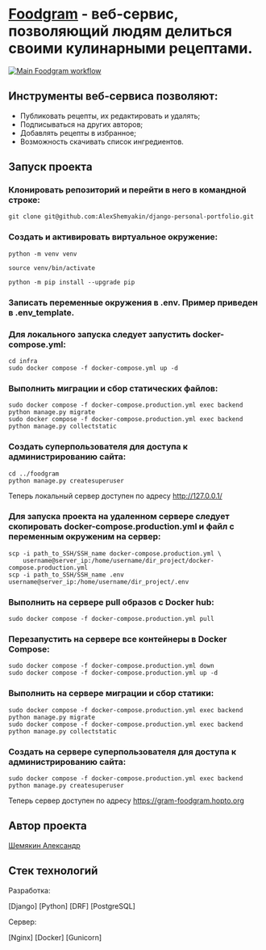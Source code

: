 # [Foodgram](https://gram-foodgram.hopto.org/) - веб-сервис, позволяющий людям делиться своими кулинарными рецептами.
[![Main Foodgram workflow](https://github.com/AlexShemyakin/foodgram-project-react/actions/workflows/main.yml/badge.svg)](https://github.com/AlexShemyakin/foodgram-project-react/actions/workflows/main.yml)
## Инструменты веб-сервиса позволяют:
- Публиковать рецепты, их редактировать и удалять;
- Подписываться на других авторов;
- Добавлять рецепты в избранное;
- Возможность скачивать список ингредиентов.


## Запуск проекта
### Клонировать репозиторий и перейти в него в командной строке:

```
git clone git@github.com:AlexShemyakin/django-personal-portfolio.git
```

### Cоздать и активировать виртуальное окружение:

```
python -m venv venv
```

```
source venv/bin/activate
```

```
python -m pip install --upgrade pip
```

### Записать переменные окружения в .env. Пример приведен в .env_template.

### Для локального запуска следует запустить docker-compose.yml:

```
cd infra
sudo docker compose -f docker-compose.yml up -d
```

### Выполнить миграции и сбор статических файлов:

```
sudo docker compose -f docker-compose.production.yml exec backend python manage.py migrate
sudo docker compose -f docker-compose.production.yml exec backend python manage.py collectstatic
```

### Создать суперпользователя для доступа к администрированию сайта:

```
cd ../foodgram
python manage.py createsuperuser
```
Теперь локальный сервер доступен по адресу http://127.0.0.1/

### Для запуска проекта на удаленном сервере следует скопировать docker-compose.production.yml и файл с переменным окруженим на сервер:

```
scp -i path_to_SSH/SSH_name docker-compose.production.yml \
    username@server_ip:/home/username/dir_project/docker-compose.production.yml 
scp -i path_to_SSH/SSH_name .env username@server_ip:/home/username/dir_project/.env 
```

### Выполнить на сервере pull образов с Docker hub:

```
sudo docker compose -f docker-compose.production.yml pull
```

### Перезапустить на сервере все контейнеры в Docker Compose:

```
sudo docker compose -f docker-compose.production.yml down
sudo docker compose -f docker-compose.production.yml up -d
```

### Выполнить на сервере миграции и сбор статики:

```
sudo docker compose -f docker-compose.production.yml exec backend python manage.py migrate
sudo docker compose -f docker-compose.production.yml exec backend python manage.py collectstatic
```

### Создать на сервере суперпользователя для доступа к администрированию сайта:

```
sudo docker compose -f docker-compose.production.yml exec backend python manage.py createsuperuser
```
Теперь сервер доступен по адресу https://gram-foodgram.hopto.org

## Автор проекта
[Шемякин Александр](https://github.com/AlexShemyakin)

## Стек технологий
Разработка:

[Django]
[Python]
[DRF]
[PostgreSQL]

Сервер:

[Nginx]
[Docker]
[Gunicorn]
